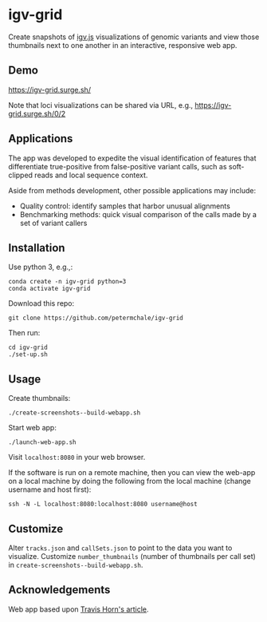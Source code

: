 # igv-grid

Create snapshots of [igv.js](https://github.com/igvteam/igv.js/) visualizations of genomic variants and view those thumbnails next to one another in an interactive, responsive web app.

## Demo 

https://igv-grid.surge.sh/

Note that loci visualizations can be shared via URL, e.g., https://igv-grid.surge.sh/0/2  

## Applications 

The app was developed to expedite the visual identification of features that differentiate true-positive from false-positive variant calls, such as soft-clipped reads and local sequence context. 

Aside from methods development, other possible applications may include: 
* Quality control: identify samples that harbor unusual alignments
* Benchmarking methods: quick visual comparison of the calls made by a set of variant callers

## Installation

Use python 3, e.g.,: 
```
conda create -n igv-grid python=3
conda activate igv-grid
```

Download this repo: 
```
git clone https://github.com/petermchale/igv-grid
```

Then run: 
```
cd igv-grid
./set-up.sh 
```

## Usage  

Create thumbnails:

```
./create-screenshots--build-webapp.sh
```

Start web app:
```
./launch-web-app.sh
```
Visit `localhost:8080` in your web browser. 

If the software is run on a remote machine, then you can view the web-app on a local machine by doing the following from the local machine (change username and host first):
```
ssh -N -L localhost:8080:localhost:8080 username@host
```

## Customize 

Alter `tracks.json` and `callSets.json` to point to the data you want to visualize. Customize `number_thumbnails` (number of thumbnails per call set) in `create-screenshots--build-webapp.sh`.

## Acknowledgements

Web app based upon [Travis Horn's article](https://travishorn.com/creating-a-photo-gallery-with-vue-css-grid-3e0a3dd25285).

